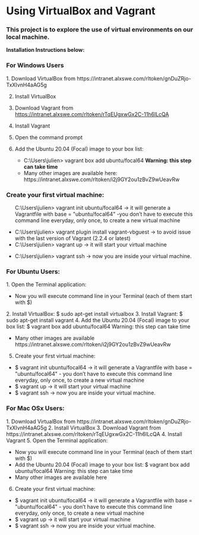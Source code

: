 <h1> <strong> Using VirtualBox and Vagrant </strong> </h1>

<h3> This project is to explore the use of virtual environments on our local machine. </h3>

<strong> Installation Instructions below: </strong>

<h3> For Windows Users </h3>
1. Download VirtualBox from https://intranet.alxswe.com/rltoken/gnDuZRjo-TxXIvnH4aAG5g

2. Install VirtualBox

3. Download Vagrant from https://intranet.alxswe.com/rltoken/rTqEUgxwGx2C-11h6lLcQA

4. Install Vagrant

5. Open the command prompt

6. Add the Ubuntu 20.04 (Focal) image to your box list:
	<ul>
	<li> C:\Users\julien> vagrant box add ubuntu/focal64 <strong> Warning: this step can take time </strong> </li>
	<li> Many other images are available here: https://intranet.alxswe.com/rltoken/i2j9GY2ou1zBvZ9wUeavRw </li>
	</ul>

<h3> Create your first virtual machine: </h3>
<ul> 
</li> C:\Users\julien> vagrant init ubuntu/focal64 -> it will generate a Vagrantfile with base = "ubuntu/focal64" -you don’t have to execute this command line everyday, only once, to create a new virtual machine </li>
</ul>
<ul>
<li> C:\Users\julien> vagrant plugin install vagrant-vbguest -> to avoid issue with the last version of Vagrant (2.2.4 or latest) </li> 
<li> C:\Users\julien> vagrant up -> it will start your virtual machine </li>
</ul>
<ul>
<li> C:\Users\julien> vagrant ssh -> now you are inside your virtual machine.</li>
</ul>


<h3> For Ubuntu Users: </h3>
1. Open the Terminal application:
<ul> <li>Now you will execute command line in your Terminal (each of them start with $) </li> </ul>
2. Install VirtualBox: $ sudo apt-get install virtualbox
3. Install Vagrant: $ sudo apt-get install vagrant
4. Add the Ubuntu 20.04 (Focal) image to your box list: $ vagrant box add ubuntu/focal64 Warning: this step can take time
<ul> <li>Many other images are available https://intranet.alxswe.com/rltoken/i2j9GY2ou1zBvZ9wUeavRw </li> </ul>

5. Create your first virtual machine:
<ul>
<li> $ vagrant init ubuntu/focal64 -> it will generate a Vagrantfile with base = "ubuntu/focal64" - you don’t have to execute this command line everyday, only once, to create a new virtual machine </li>
<li> $ vagrant up -> it will start your virtual machine </li>
<li> $ vagrant ssh -> now you are inside your virtual machine. </li>
</ul>


<h3> For Mac OSx Users: </h3>
1. Download VirtualBox from https://intranet.alxswe.com/rltoken/gnDuZRjo-TxXIvnH4aAG5g
2. Install VirtualBox
3. Download Vagrant from https://intranet.alxswe.com/rltoken/rTqEUgxwGx2C-11h6lLcQA
4. Install Vagrant
5. Open the Terminal application:
<ul>
<li> Now you will execute command line in your Terminal (each of them start with $) </li>
<li> Add the Ubuntu 20.04 (Focal) image to your box list: $ vagrant box add ubuntu/focal64 Warning: this step can take time </li>
<li> Many other images are available here </li>
</ul>

6. Create your first virtual machine:
<ul>
<li> $ vagrant init ubuntu/focal64 -> it will generate a Vagrantfile with base = "ubuntu/focal64" - you don’t have to execute this command line everyday, only once, to create a new virtual machine </li>

<li> $ vagrant up -> it will start your virtual machine </li>

<li> $ vagrant ssh -> now you are inside your virtual machine. </li>
</ul>





